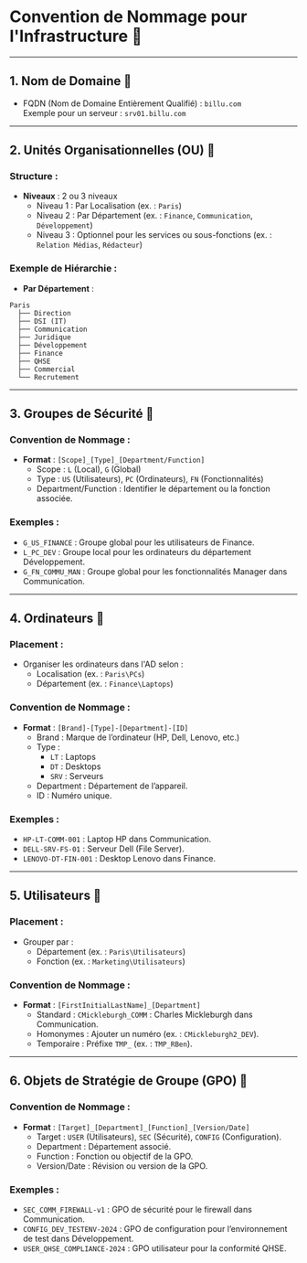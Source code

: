 # Convention de Nommage pour l'Infrastructure :bookmark_tabs:

---

## **1. Nom de Domaine** :bookmark_tabs:
- FQDN (Nom de Domaine Entièrement Qualifié) : `billu.com`  
  Exemple pour un serveur : `srv01.billu.com`

---

## **2. Unités Organisationnelles (OU)** :bookmark_tabs:
### **Structure** :
- **Niveaux** : 2 ou 3 niveaux
  - Niveau 1 : Par Localisation (ex. : `Paris`)
  - Niveau 2 : Par Département (ex. : `Finance`, `Communication`, `Développement`)
  - Niveau 3 : Optionnel pour les services ou sous-fonctions (ex. : `Relation Médias`, `Rédacteur`)

### **Exemple de Hiérarchie** :
- **Par Département** : 
```
Paris
  ├── Direction
  ├── DSI (IT)
  ├── Communication
  ├── Juridique
  ├── Développement
  ├── Finance
  ├── QHSE
  ├── Commercial
  └── Recrutement
```


---

## **3. Groupes de Sécurité** :bookmark_tabs:
### **Convention de Nommage** :
- **Format** : `[Scope]_[Type]_[Department/Function]`
  - Scope : `L` (Local), `G` (Global)
  - Type : `US` (Utilisateurs), `PC` (Ordinateurs), `FN` (Fonctionnalités)
  - Department/Function : Identifier le département ou la fonction associée.

### **Exemples** :
- `G_US_FINANCE` : Groupe global pour les utilisateurs de Finance.
- `L_PC_DEV` : Groupe local pour les ordinateurs du département Développement.
- `G_FN_COMMU_MAN` : Groupe global pour les fonctionnalités Manager dans Communication.

---

## **4. Ordinateurs** :bookmark_tabs:
### **Placement** :
- Organiser les ordinateurs dans l'AD selon :
  - Localisation (ex. : `Paris\PCs`)
  - Département (ex. : `Finance\Laptops`)

### **Convention de Nommage** :
- **Format** : `[Brand]-[Type]-[Department]-[ID]`
  - Brand : Marque de l’ordinateur (HP, Dell, Lenovo, etc.)
  - Type :
    - `LT` : Laptops
    - `DT` : Desktops
    - `SRV` : Serveurs
  - Department : Département de l’appareil.
  - ID : Numéro unique.

### **Exemples** :
- `HP-LT-COMM-001` : Laptop HP dans Communication.
- `DELL-SRV-FS-01` : Serveur Dell (File Server).
- `LENOVO-DT-FIN-001` : Desktop Lenovo dans Finance.

---

## **5. Utilisateurs** :bookmark_tabs:
### **Placement** :
- Grouper par :
  - Département (ex. : `Paris\Utilisateurs`)
  - Fonction (ex. : `Marketing\Utilisateurs`)

### **Convention de Nommage** :
- **Format** : `[FirstInitialLastName]_[Department]`
  - Standard : `CMickleburgh_COMM` : Charles Mickleburgh dans Communication.
  - Homonymes : Ajouter un numéro (ex. : `CMickleburgh2_DEV`).
  - Temporaire : Préfixe `TMP_` (ex. : `TMP_RBen`).

---

## **6. Objets de Stratégie de Groupe (GPO)** :bookmark_tabs:
### **Convention de Nommage** :
- **Format** : `[Target]_[Department]_[Function]_[Version/Date]`
  - Target : `USER` (Utilisateurs), `SEC` (Sécurité), `CONFIG` (Configuration).
  - Department : Département associé.
  - Function : Fonction ou objectif de la GPO.
  - Version/Date : Révision ou version de la GPO.

### **Exemples** :
- `SEC_COMM_FIREWALL-v1` : GPO de sécurité pour le firewall dans Communication.
- `CONFIG_DEV_TESTENV-2024` : GPO de configuration pour l’environnement de test dans Développement.
- `USER_QHSE_COMPLIANCE-2024` : GPO utilisateur pour la conformité QHSE.


